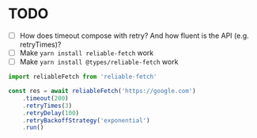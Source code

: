 # TODO

-   [ ] How does timeout compose with retry? And how fluent is the API (e.g. retryTimes)?
-   [ ] Make `yarn install reliable-fetch` work
-   [ ] Make `yarn install @types/reliable-fetch` work

```ts
import reliableFetch from 'reliable-fetch'

const res = await reliableFetch('https://google.com')
    .timeout(200)
    .retryTimes(3)
    .retryDelay(100)
    .retryBackoffStrategy('exponential')
    .run()
```
